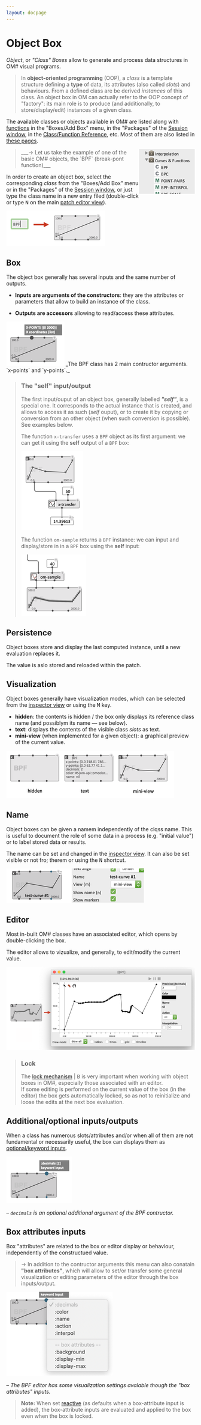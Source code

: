 ```yaml
---
layout: docpage
---
```


# Object Box

_Object_, or _"Class" Boxes_ allow to generate and process data structures in OM# visual programs. 

> In **object-oriented programming** (OOP), a _class_ is a template structure defining a **type** of data, its attributes (also called _slots_) and behaviours. From a defined class are be derived _instances_ of this class. 
> An object box in OM can actually refer to the OOP concept of "factory": its main role is to produce (and additionally, to store/display/edit) instances of a given class.


The available classes or objects available in OM# are listed along with [functions](function-box) in the "Boxes/Add Box" menu, in the "Packages" of the [Session window](session#the-packages-library-tab), in the [Class/Function Reference](help), etc. Most of them are also listed in [these pages](index#main-objects-and-editors).

> <img src="objects_img/bpf-packages.png" align="right">
> ___&rarr; Let us take the example of one of the basic OM# objects, the `BPF` (break-pont function)___

In order to create an object box, select the corresponding _class_ from the "Boxes/Add Box" menu or in the "Packages" of the [Session window](session#the-packages-library-tab), or just type the class name in a new entry filed (double-click or type <kbd>N</kbd> on the main [patch editor view](patch)).

<img src="objects_img/obj-make-box.png">

## Box 

The object box generally has several inputs and the same number of outputs.

* **Inputs are arguments of the constructors**: they are the attributes or parameters that allow to build an instance of the class.

* **Outputs are accessors** allowing to read/access these attributes.

<img src="objects_img/obj-box-input.png">
_The BPF class has 2 main contructor arguments. `x-points` and `y-points`._

> ### The "self" input/output 
> The first input/ouput of an object box, generally labelled ***"self"***, is a special one. It corresponds to the actual instance that is created, and allows to access it as such (_self_ ouput), or to create it by copying or conversion from an other object (when such conversion is possible). See examples below.
>
> The function `x-transfer` uses a `BPF` object as its first argument: we can get it using the **self** output of a `BPF` box:     
>
> <img src="objects_img/x-transfer.png">
>
> The function `om-sample` returns a `BPF` instance: we can input and display/store in in a `BPF` box using the **self** input:       
>
> <img src="objects_img/om-sample.png">

## Persistence

Object boxes store and display the last computed instance, until a new evaluation replaces it.    

The value is aslo stored and reloaded within the patch. 

## Visualization

Object boxes generally have visualization modes, which can be selected from the [inspector view](inspector) or using the <kbd>M</kbd> key.

* **hidden**: the contents is hidden / the box only displays its reference class name (and possiblym its name — see below).
* **text**: displays the contents of the visible class _slots_ as text.
* **mini-view** (when implemented for a given object): a graphical preview of the current value.  

<img src="objects_img/obj-box-view-modes.png">

## Name

Object boxes can be given a namem independently of the clqss name. This is useful to document the role of some data in a process (e.g. "initial value") or to label stored data or results. 

The name can be set and changed in the [inspector view](inspector). It can also be set visible or not fro; therem or using the <kbd>N</kbd> shortcut.

<img src="objects_img/obj-box-name.png">

## Editor

Most in-built OM# classes have an associated editor, which opens by double-clicking the box.

The editor allows to vizualize, and generally, to edit/modify the current value.

<img src="objects_img/bpf-editor.png">


> ### Lock
> The [lock mechanism](eval-modes#lock-state) \| <kbd>B</kbd> is very important when working with object boxes in OM#, especially those associated with an editor.   
> If some editing is performed on the current value of the box (in the editor) the box gets automatically locked, so as not to reinitialize and loose the edits at the next box evaluation.



## Additional/optional inputs/outputs

When a class has numerous slots/attributes and/or when all of them are not fundamental or necessarily useful, the box can displays them as [optional/keyword inputs](box-inputs#optional).

<img src="objects_img/obj-box-additional-input.png">

_– `decimals` is an optional additional argument of the BPF contructor._


## Box attributes inputs

Box "attributes" are related to the box or editor display or behaviour, independently of the constructued value.

> &rarr; In addition to the contructor arguments this menu can also conatain **"box attributes"**, which will allow to set/or transfer some general visualization or editing parameters of the editor through the box inputs/output. 

<img src="objects_img/obj-box-key-list.png">

_– The BPF editor has some visualization settings avalable though the "box attributes" inputs._

> **Note:** When set [reactive](reactive) (as defaults when a box-attribute input is added), the box-attribute inputs are evaluated and applied to the box even when the box is locked.
